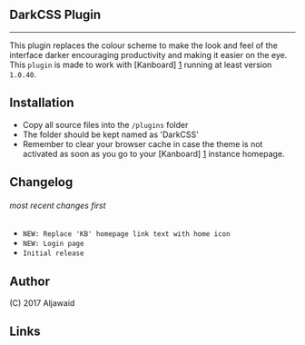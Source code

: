 **Dark**CSS Plugin
------------------
----------

This plugin replaces the colour scheme to make the look and feel of the interface darker encouraging productivity and making it easier on the eye. This `plugin` is made to work with [Kanboard] [1] running at least version `1.0.40`.

Installation
------------

- Copy all source files into the `/plugins` folder
- The folder should be kept named as 'DarkCSS'
- Remember to clear your browser cache in case the theme is not activated as soon as you go to your [Kanboard] [1] instance homepage.

Changelog 
---------
###### _most recent changes first_
* `NEW: Replace 'KB' homepage link text with home icon`
* `NEW: Login page`
* `Initial release`

Author
------

(C) 2017 Aljawaid


Links
-----
[1]: http://kanboard.net

